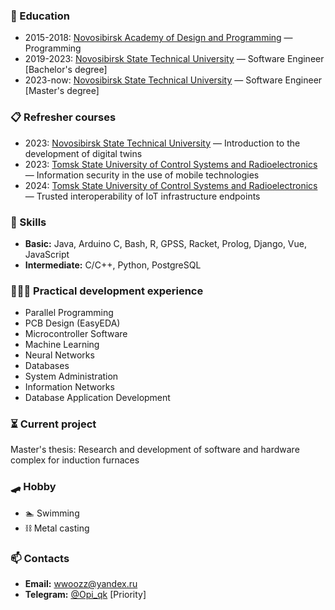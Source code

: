
### 🔬 Education
- 2015-2018: [Novosibirsk Academy of Design and Programming](https://nadip.ru/) — Programming
- 2019-2023: [Novosibirsk State Technical University](https://www.nstu.ru/) — Software Engineer [Bachelor's degree]
- 2023-now:  [Novosibirsk State Technical University](https://www.nstu.ru/) — Software Engineer [Master's degree]

### 📋 Refresher courses
- 2023: [Novosibirsk State Technical University](https://www.nstu.ru/) — Introduction to the development of digital twins
- 2023: [Tomsk State University of Control Systems and Radioelectronics](https://tusur.ru/ru) — Information security in the use of mobile technologies
- 2024: [Tomsk State University of Control Systems and Radioelectronics](https://tusur.ru/ru) — Trusted interoperability of IoT infrastructure endpoints

### 💼 Skills
- <b>Basic:</b> Java, Arduino C, Bash, R, GPSS, Racket, Prolog, Django, Vue, JavaScript
- <b>Intermediate:</b> C/C++, Python, PostgreSQL
<!--- <b>Advanced:</b>-->

### 👨🏻‍💻 Practical development experience
- Parallel Programming
- PCB Design (EasyEDA)
- Microcontroller Software
- Machine Learning
- Neural Networks
- Databases
- System Administration
- Information Networks
- Database Application Development

### ⏳ Current project
Master's thesis: Research and development of software and hardware complex for induction furnaces

### 🛹 Hobby
- 🏊 Swimming
- ⛓ Metal casting

### 📫 Contacts
- <b>Email:</b> [wwoozz@yandex.ru](mailto:wwoozz@yandex.ru)
- <b>Telegram:</b> [@Opi_qk](https://t.me/Opi_qk) [Priority]

